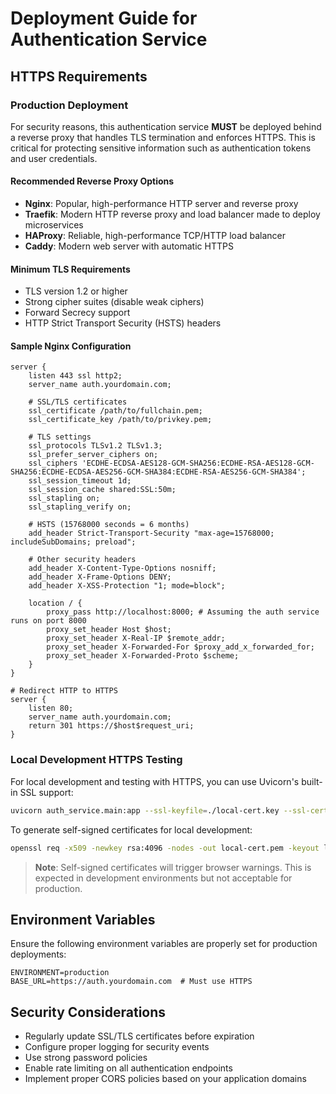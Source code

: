 # Deployment Guide for Authentication Service

## HTTPS Requirements

### Production Deployment

For security reasons, this authentication service **MUST** be deployed behind a reverse proxy that handles TLS termination and enforces HTTPS. This is critical for protecting sensitive information such as authentication tokens and user credentials.

#### Recommended Reverse Proxy Options

- **Nginx**: Popular, high-performance HTTP server and reverse proxy
- **Traefik**: Modern HTTP reverse proxy and load balancer made to deploy microservices
- **HAProxy**: Reliable, high-performance TCP/HTTP load balancer
- **Caddy**: Modern web server with automatic HTTPS

#### Minimum TLS Requirements

- TLS version 1.2 or higher
- Strong cipher suites (disable weak ciphers)
- Forward Secrecy support
- HTTP Strict Transport Security (HSTS) headers

#### Sample Nginx Configuration

```nginx
server {
    listen 443 ssl http2;
    server_name auth.yourdomain.com;

    # SSL/TLS certificates
    ssl_certificate /path/to/fullchain.pem;
    ssl_certificate_key /path/to/privkey.pem;

    # TLS settings
    ssl_protocols TLSv1.2 TLSv1.3;
    ssl_prefer_server_ciphers on;
    ssl_ciphers 'ECDHE-ECDSA-AES128-GCM-SHA256:ECDHE-RSA-AES128-GCM-SHA256:ECDHE-ECDSA-AES256-GCM-SHA384:ECDHE-RSA-AES256-GCM-SHA384';
    ssl_session_timeout 1d;
    ssl_session_cache shared:SSL:50m;
    ssl_stapling on;
    ssl_stapling_verify on;

    # HSTS (15768000 seconds = 6 months)
    add_header Strict-Transport-Security "max-age=15768000; includeSubDomains; preload";

    # Other security headers
    add_header X-Content-Type-Options nosniff;
    add_header X-Frame-Options DENY;
    add_header X-XSS-Protection "1; mode=block";

    location / {
        proxy_pass http://localhost:8000; # Assuming the auth service runs on port 8000
        proxy_set_header Host $host;
        proxy_set_header X-Real-IP $remote_addr;
        proxy_set_header X-Forwarded-For $proxy_add_x_forwarded_for;
        proxy_set_header X-Forwarded-Proto $scheme;
    }
}

# Redirect HTTP to HTTPS
server {
    listen 80;
    server_name auth.yourdomain.com;
    return 301 https://$host$request_uri;
}
```

### Local Development HTTPS Testing

For local development and testing with HTTPS, you can use Uvicorn's built-in SSL support:

```bash
uvicorn auth_service.main:app --ssl-keyfile=./local-cert.key --ssl-certfile=./local-cert.pem --reload
```

To generate self-signed certificates for local development:

```bash
openssl req -x509 -newkey rsa:4096 -nodes -out local-cert.pem -keyout local-cert.key -days 365
```

> **Note**: Self-signed certificates will trigger browser warnings. This is expected in development environments but not acceptable for production.

## Environment Variables

Ensure the following environment variables are properly set for production deployments:

```
ENVIRONMENT=production
BASE_URL=https://auth.yourdomain.com  # Must use HTTPS
```

## Security Considerations

- Regularly update SSL/TLS certificates before expiration
- Configure proper logging for security events
- Use strong password policies
- Enable rate limiting on all authentication endpoints
- Implement proper CORS policies based on your application domains
